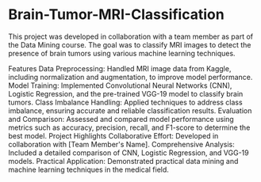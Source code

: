 # Brain-Tumor-MRI-Classification
This project was developed in collaboration with a team member as part of the Data Mining course. The goal was to classify MRI images to detect the presence of brain tumors using various machine learning techniques.

Features
Data Preprocessing: Handled MRI image data from Kaggle, including normalization and augmentation, to improve model performance.
Model Training: Implemented Convolutional Neural Networks (CNN), Logistic Regression, and the pre-trained VGG-19 model to classify brain tumors.
Class Imbalance Handling: Applied techniques to address class imbalance, ensuring accurate and reliable classification results.
Evaluation and Comparison: Assessed and compared model performance using metrics such as accuracy, precision, recall, and F1-score to determine the best model.
Project Highlights
Collaborative Effort: Developed in collaboration with [Team Member's Name].
Comprehensive Analysis: Included a detailed comparison of CNN, Logistic Regression, and VGG-19 models.
Practical Application: Demonstrated practical data mining and machine learning techniques in the medical field.
